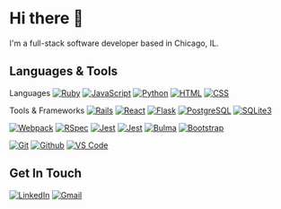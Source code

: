 # Hi there 👋

I'm a full-stack software developer based in Chicago, IL. 

## Languages & Tools
Languages
[![Ruby](https://img.shields.io/badge/Ruby-CC342D?style=for-the-badge&logo=ruby&logoColor=white)](#)
[![JavaScript](https://img.shields.io/badge/JavaScript-323330?style=for-the-badge&logo=javascript&logoColor=F7DF1E)](#)
[![Python](https://img.shields.io/badge/Python-FFD43B?style=for-the-badge&logo=python&logoColor=blue)](#)
[![HTML](https://img.shields.io/badge/HTML5-E34F26?style=for-the-badge&logo=html5&logoColor=white)](#)
[![CSS](https://img.shields.io/badge/CSS3-1572B6?style=for-the-badge&logo=css3&logoColor=white)](#)

Tools & Frameworks
[![Rails](https://img.shields.io/badge/Ruby_on_Rails-CC0000?style=for-the-badge&logo=ruby-on-rails&logoColor=white)](#)
[![React](https://img.shields.io/badge/React-20232A?style=for-the-badge&logo=react&logoColor=61DAFB)](#)
[![Flask](https://img.shields.io/badge/Flask-000000?style=for-the-badge&logo=flask&logoColor=white)](#)
[![PostgreSQL](https://img.shields.io/badge/PostgreSQL-316192?style=for-the-badge&logo=postgresql&logoColor=white)](#)
[![SQLite3](https://img.shields.io/badge/SQLite-07405E?style=for-the-badge&logo=sqlite&logoColor=white)](#)

[![Webpack](https://img.shields.io/badge/Webpack-8DD6F9?style=for-the-badge&logo=Webpack&logoColor=white)](#)
[![RSpec](https://img.shields.io/badge/-RSpec-000?style=for-the-badge&logo=rpsec)](#) [![Jest](https://img.shields.io/badge/-Jest-000?style=for-the-badge&logo=jest)](#)
[![Jest](https://img.shields.io/badge/Jest-C21325?style=for-the-badge&logo=jest&logoColor=white)](#)
[![Bulma](https://img.shields.io/badge/Bulma-00D1B2?style=for-the-badge&logo=Bulma&logoColor=white)](#)
[![Bootstrap](https://img.shields.io/badge/Bootstrap-563D7C?style=for-the-badge&logo=bootstrap&logoColor=white)](#)

[![Git](https://img.shields.io/badge/GIT-E44C30?style=for-the-badge&logo=git&logoColor=white)](#)
[![Github](https://img.shields.io/badge/GitHub-100000?style=for-the-badge&logo=github&logoColor=white)](#)
[![VS Code](https://img.shields.io/badge/VSCode-0078D4?style=for-the-badge&logo=visual%20studio%20code&logoColor=white)](#)

## Get In Touch
[![LinkedIn](https://img.shields.io/badge/-Cathy_Rolfs-0077B5?style=for-the-badge&logo=linkedin&logoColor=white)](https://www.linkedin.com/in/cathy-rolfs/)
[![Gmail](https://img.shields.io/badge/-Cathy_Rolfs-D14836?style=for-the-badge&logo=gmail&logoColor=white)](mailto:crolfs47@gmail.com)

<!--
**crolfs47/crolfs47** is a ✨ _special_ ✨ repository because its `README.md` (this file) appears on your GitHub profile.

Here are some ideas to get you started:

- 🔭 I’m currently working on ...
- 🌱 I’m currently learning ...
- 👯 I’m looking to collaborate on ...
- 🤔 I’m looking for help with ...
- 💬 Ask me about ...
- 📫 How to reach me: ...
- 😄 Pronouns: ...
- ⚡ Fun fact: ...
-->
